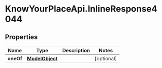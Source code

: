 # KnowYourPlaceApi.InlineResponse4044

## Properties

| Name      | Type                              | Description | Notes      |
| --------- | --------------------------------- | ----------- | ---------- |
| **oneOf** | [**ModelObject**](ModelObject.md) |             | [optional] |
